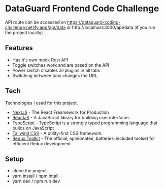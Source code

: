 # DataGuard Frontend Code Challenge

API route can be accessed on https://dataguard-coding-challenge.netlify.app/api/data or http://localhost:3000/api/data (if you run the project locally)

## Features

- Has it's own mock Rest API
- Toggle switches work and are based on the API
- Power switch disables all plugins in all tabs
- Switching between tabs changes the URL.

## Tech

Technologies I used for this project.

- [NextJS] - The React Freamework for Production
- [ReactJS] - A JavaScript library for building user interfaces
- [TypeScript] - TypeScript is a strongly typed programming language that builds on JavaScript
- [Tailwind CSS] - A utility-first CSS framework
- [Redux Toolkit] - The official, opinionated, batteries-included toolset for efficient Redux development

## Setup

- clone the project
- yarn install / npm intall
- yarn dev / npm run dev

[nextjs]: https://nextjs.org/
[reactjs]: https://reactjs.org/
[typescript]: https://www.typescriptlang.org/
[tailwind css]: https://tailwindcss.com/
[redux toolkit]: https://redux-toolkit.js.org/
